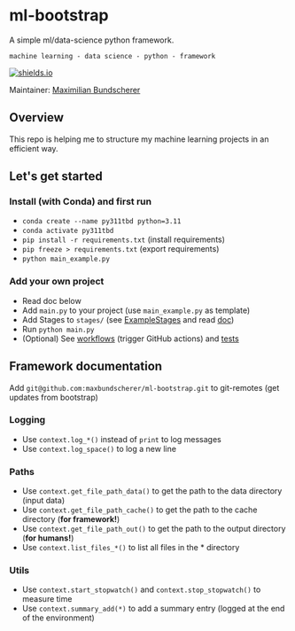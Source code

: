 # ml-bootstrap

A simple ml/data-science python framework.

``machine learning - data science - python - framework``

[![shields.io](https://img.shields.io/badge/license-Apache2-blue.svg)](http://www.apache.org/licenses/LICENSE-2.0.txt)

Maintainer: [Maximilian Bundscherer](https://bundscherer-online.de)

## Overview

This repo is helping me to structure my machine learning projects in an efficient way.

## Let's get started

### Install (with Conda) and first run

- `conda create --name py311tbd python=3.11`
- `conda activate py311tbd`
- `pip install -r requirements.txt` (install requirements)
- `pip freeze > requirements.txt` (export requirements)
- `python main_example.py`

### Add your own project

- Read doc below
- Add `main.py` to your project (use `main_example.py` as template)
- Add Stages to `stages/` (see [ExampleStages](stages/) and read [doc](framework/Stage.py))
- Run `python main.py`
- (Optional) See [workflows](.github/workflows) (trigger GitHub actions) and [tests](tests/)

## Framework documentation

Add `git@github.com:maxbundscherer/ml-bootstrap.git` to git-remotes (get updates from bootstrap)

### Logging

- Use `context.log_*()` instead of `print` to log messages
- Use `context.log_space()` to log a new line

### Paths

- Use `context.get_file_path_data()` to get the path to the data directory (input data)
- Use `context.get_file_path_cache()` to get the path to the cache directory (**for framework!**)
- Use `context.get_file_path_out()` to get the path to the output directory (**for humans!**)
- Use `context.list_files_*()` to list all files in the * directory

### Utils

- Use `context.start_stopwatch()` and `context.stop_stopwatch()` to measure time
- Use `context.summary_add(*)` to add a summary entry (logged at the end of the environment)
